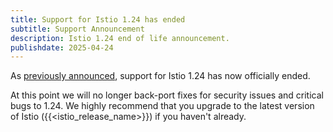 ```yaml
---
title: Support for Istio 1.24 has ended
subtitle: Support Announcement
description: Istio 1.24 end of life announcement.
publishdate: 2025-04-24
---
```


As [previously announced](/news/support/announcing-1.24-eol/), support for Istio 1.24 has now officially ended.

At this point we will no longer back-port fixes for security issues and critical bugs to 1.24. We highly recommend that
you upgrade to the latest version of Istio ({{<istio_release_name>}}) if you haven't already.
